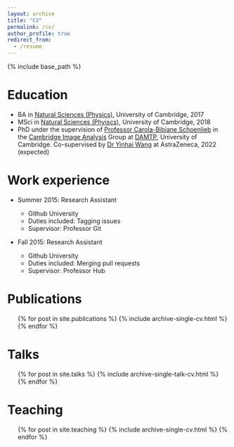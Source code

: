 ```yaml
---
layout: archive
title: "CV"
permalink: /cv/
author_profile: true
redirect_from:
  - /resume
---
```


{% include base_path %}

Education
======
* BA in [Natural Sciences (Physics)](https://www.phy.cam.ac.uk/students/teaching/current-courses/II_overview), University of Cambridge, 2017
* MSci in [Natural Sciences (Phyiscs)](https://www.phy.cam.ac.uk/students/teaching/current-courses/III_overview), University of Cambridge, 2018
* PhD under the supervision of [Professor Carola-Bibiane Schoenlieb](https://www.damtp.cam.ac.uk/user/cbs31/Home.html) in the [Cambridge Image Analysis](http://www.damtp.cam.ac.uk/research/cia/) Group at [DAMTP](https://www.damtp.cam.ac.uk/), University of Cambridge. Co-supervised by [Dr Yinhai Wang](https://scholar.google.com/citations?user=WNY0TscAAAAJ&hl=en) at AstraZeneca, 2022 (expected)

Work experience
======
* Summer 2015: Research Assistant
  * Github University
  * Duties included: Tagging issues
  * Supervisor: Professor Git

* Fall 2015: Research Assistant
  * Github University
  * Duties included: Merging pull requests
  * Supervisor: Professor Hub
  

Publications
======
  <ul>{% for post in site.publications %}
    {% include archive-single-cv.html %}
  {% endfor %}</ul>
  
Talks
======
  <ul>{% for post in site.talks %}
    {% include archive-single-talk-cv.html %}
  {% endfor %}</ul>
  
Teaching
======
  <ul>{% for post in site.teaching %}
    {% include archive-single-cv.html %}
  {% endfor %}</ul>
  
